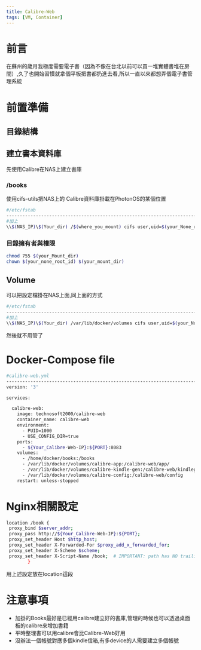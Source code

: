 ```yaml
---
title: Calibre-Web
tags: [VM, Container]
---
```


# 前言

在蘇州的歲月我極度需要電子書（因為不像在台北以前可以買一堆實體書堆在房間）,久了也開始習慣就拿個平板把書都扔進去看,所以一直以來都想弄個電子書管理系統

<!--more-->

# 前置準備

## 目錄結構

## 建立書本資料庫

先使用Calibre在NAS上建立書庫

### /books

使用cifs-utils把NAS上的 Calibre資料庫掛載在PhotonOS的某個位置

```bash
#/etc/fstab
--------------------------------------------------------------------------------------------------------------------------------
#加上
\\$(NAS_IP)\$(Your_dir) /$(where_you_mount) cifs user,uid=$(your_None_root_id),rw,noauto,suid,credentials=/root/secret 0 0
```

### 目錄擁有者與權限

```bash
chmod 755 $(your_Mount_dir)
chown $(your_none_root_id) $(your_mount_dir)
```

## Volume

可以把設定檔掛在NAS上面,同上面的方式

```bash
#/etc/fstab
--------------------------------------------------------------------------------------------------------------------------------
#加上
\\$(NAS_IP)\$(Your_dir) /var/lib/docker/volumes cifs user,uid=$(your_None_root_id),rw,noauto,suid,credentials=/root/secret 0 0
```

然後就不用管了

# Docker-Compose file

```bash
#calibre-web.yml
--------------------------------------------------------------------------------------------------------------------------------
version: '3'

services:

  calibre-web:
    image: technosoft2000/calibre-web
    container_name: calibre-web
    environment:
      - PUID=1000
      - USE_CONFIG_DIR=true
    ports:
      - ${Your_Calibre-Web-IP}:${PORT}:8083
    volumes:
      - /home/docker/books:/books
      - /var/lib/docker/volumes/calibre-app:/calibre-web/app/
      - /var/lib/docker/volumes/calibre-kindle-gen:/calibre-web/kindlegen
      - /var/lib/docker/volumes/calibre-config:/calibre-web/config
    restart: unless-stopped

```

# Nginx相關設定

```bash
location /book {
 proxy_bind $server_addr;
 proxy_pass http://${Your_Calibre-Web-IP}:${PORT};
 proxy_set_header Host $http_host;
 proxy_set_header X-Forwarded-For $proxy_add_x_forwarded_for;
 proxy_set_header X-Scheme $scheme;
 proxy_set_header X-Script-Name /book;  # IMPORTANT: path has NO trailing slash
        }
```

用上述設定放在location這段

# 注意事項

* 加掛的Books最好是已經用calibre建立好的書庫,管理的時候也可以透過桌面板的calibre來增加書籍
* 平時整理書可以用calibre會比Calibre-Web好用
* 沒辦法一個帳號對應多個kindle信箱,有多device的人需要建立多個帳號

